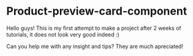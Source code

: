 # Product-preview-card-component

Hello guys! 
This is my first attempt to make a project after 2 weeks of tutorials, it does not look very good indeed :)

Can you help me with any insight and tips? They are much apreciated! 
